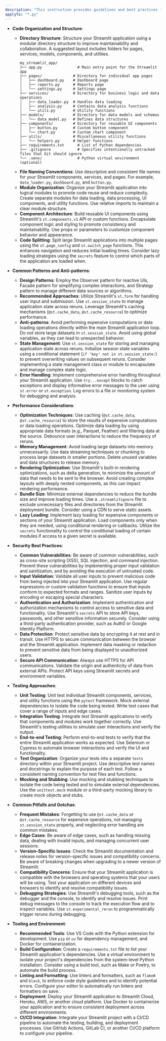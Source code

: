 ```yaml
---
description: "This instruction provides guidelines and best practices for developing maintainable, performant, and secure Streamlit applications. It covers code organization, performance optimization, security considerations, testing strategies, and common pitfalls to avoid."
applyTo: "*.py"
---
```

- **Code Organization and Structure**:
  - **Directory Structure**: Structure your Streamlit application using a modular directory structure to improve maintainability and collaboration. A suggested layout includes folders for pages, services, models, components, and utilities.
    ```
    my_streamlit_app/
    ├── app.py                # Main entry point for the Streamlit app
    ├── pages/              # Directory for individual app pages
    │   ├── dashboard.py    # Dashboard page
    │   ├── reports.py      # Reports page
    │   └── settings.py     # Settings page
    ├── services/           # Directory for business logic and data operations
    │   ├── data_loader.py  # Handles data loading
    │   ├── analysis.py     # Contains data analysis functions
    │   └── utils.py        # Utility functions
    ├── models/             # Directory for data models and schemas
    │   └── data_model.py   # Defines data structures
    ├── components/         # Directory for reusable UI components
    │   ├── button.py       # Custom button component
    │   └── chart.py        # Custom chart component
    ├── utils/              # Miscellaneous utility functions
    │   └── helpers.py      # Helper functions
    ├── requirements.txt      # List of Python dependencies
    ├── .gitignore            # Specifies intentionally untracked files that Git should ignore
    └── .venv/                # Python virtual environment (optional)
    ```
  - **File Naming Conventions**: Use descriptive and consistent file names for your Streamlit components, services, and pages.  For example, `data_loader.py`, `dashboard.py`, and `button.py`.
  - **Module Organization**: Organize your Streamlit application into logical modules to promote code reuse and reduce complexity.  Create separate modules for data loading, data processing, UI components, and utility functions.  Use relative imports to maintain a clear module structure.
  - **Component Architecture**: Build reusable UI components using Streamlit's `st.components.v1` API or custom functions.  Encapsulate component logic and styling to promote consistency and maintainability.  Use props or parameters to customize component behavior and appearance.
  - **Code Splitting**: Split large Streamlit applications into multiple pages using the `st.page_config` and `st.switch_page` functions. This enhances navigation and reduces initial loading times. Consider lazy loading strategies using the `secrets` feature to control which parts of the application are loaded when. 

- **Common Patterns and Anti-patterns**:
  - **Design Patterns**: Employ the Observer pattern for reactive UIs, Facade pattern for simplifying complex interactions, and Strategy pattern to manage different data sources or algorithms.
  - **Recommended Approaches**: Utilize Streamlit's `st.form` for handling user input and submission. Use `st.session_state` to manage application state across reruns. Leverage Streamlit's caching mechanisms (`@st.cache_data`, `@st.cache_resource`) to optimize performance.
  - **Anti-patterns**: Avoid performing expensive computations or data loading operations directly within the main Streamlit application loop.  Do not store large datasets in `st.session_state`.  Avoid using global variables, as they can lead to unexpected behavior.
  - **State Management**:  Use `st.session_state` for storing and managing application state across reruns.  Initialize session state variables using a conditional statement (`if 'key' not in st.session_state:`) to prevent overwriting values on subsequent reruns. Consider implementing a state management class or module to encapsulate and manage complex state logic.
  - **Error Handling**:  Implement comprehensive error handling throughout your Streamlit application.  Use `try...except` blocks to catch exceptions and display informative error messages to the user using `st.error` or `st.exception`.  Log errors to a file or monitoring system for debugging and analysis.

- **Performance Considerations**:
  - **Optimization Techniques**: Use caching (`@st.cache_data`, `@st.cache_resource`) to store the results of expensive computations or data loading operations. Optimize data loading by using appropriate data formats (e.g., Parquet, Feather) and filtering data at the source. Debounce user interactions to reduce the frequency of reruns.
  - **Memory Management**:  Avoid loading large datasets into memory unnecessarily.  Use data streaming techniques or chunking to process large datasets in smaller portions.  Delete unused variables and data structures to release memory.
  - **Rendering Optimization**:  Use Streamlit's built-in rendering optimizations, such as delta generation, to minimize the amount of data that needs to be sent to the browser.  Avoid creating complex layouts with deeply nested components, as this can impact rendering performance.
  - **Bundle Size**: Minimize external dependencies to reduce the bundle size and improve loading times. Use a `.streamlitignore` file to exclude unnecessary files and directories from the Streamlit deployment bundle.  Consider using a CDN to serve static assets.
  - **Lazy Loading**: Implement lazy loading for expensive components or sections of your Streamlit application.  Load components only when they are needed, using conditional rendering or callbacks. Utilize the `secrets` functionality to control the conditional loading of certain modules if access to a given secret is available. 

- **Security Best Practices**:
  - **Common Vulnerabilities**: Be aware of common vulnerabilities, such as cross-site scripting (XSS), SQL injection, and command injection.  Prevent these vulnerabilities by implementing proper input validation and sanitization, and by avoiding the execution of untrusted code.
  - **Input Validation**: Validate all user inputs to prevent malicious code from being injected into your Streamlit application.  Use regular expressions or custom validation functions to ensure that inputs conform to expected formats and ranges. Sanitize user inputs by encoding or escaping special characters.
  - **Authentication and Authorization**: Implement authentication and authorization mechanisms to control access to sensitive data and functionality.  Use Streamlit's `secrets` API to store API keys, passwords, and other sensitive information securely.  Consider using a third-party authentication provider, such as Auth0 or Google Identity Platform.
  - **Data Protection**: Protect sensitive data by encrypting it at rest and in transit.  Use HTTPS to secure communication between the browser and the Streamlit application.  Implement data masking or redaction to prevent sensitive data from being displayed to unauthorized users.
  - **Secure API Communication**: Always use HTTPS for API communications. Validate the origin and authenticity of data from external APIs. Protect API keys using Streamlit secrets and environment variables.

- **Testing Approaches**:
  - **Unit Testing**: Unit test individual Streamlit components, services, and utility functions using the `pytest` framework.  Mock external dependencies to isolate the code being tested.  Write test cases that cover a range of inputs and edge cases.
  - **Integration Testing**: Integrate test Streamlit applications to verify that components and modules work together correctly.  Use Streamlit's testing utilities to simulate user interactions and verify the output.
  - **End-to-end Testing**: Perform end-to-end tests to verify that the entire Streamlit application works as expected.  Use Selenium or Cypress to automate browser interactions and verify the UI and functionality.
  - **Test Organization**: Organize your tests into a separate `tests` directory within your Streamlit project.  Use descriptive test names and docstrings to explain the purpose of each test.  Follow a consistent naming convention for test files and functions.
  - **Mocking and Stubbing**: Use mocking and stubbing techniques to isolate the code being tested and to simulate external dependencies.  Use the `unittest.mock` module or a third-party mocking library to create mock objects and stubs.

- **Common Pitfalls and Gotchas**:
  - **Frequent Mistakes**: Forgetting to use `@st.cache_data` or `@st.cache_resource` for expensive operations, not managing `st.session_state` properly, and neglecting error handling are common mistakes.
  - **Edge Cases**: Be aware of edge cases, such as handling missing data, dealing with invalid inputs, and managing concurrent user sessions.
  - **Version-Specific Issues**: Check the Streamlit documentation and release notes for version-specific issues and compatibility concerns. Be aware of breaking changes when upgrading to a newer version of Streamlit.
  - **Compatibility Concerns**: Ensure that your Streamlit application is compatible with the browsers and operating systems that your users will be using.  Test your application on different devices and browsers to identify and resolve compatibility issues.
  - **Debugging Strategies**: Use Streamlit's debugging tools, such as the debugger and the console, to identify and resolve issues.  Print debug messages to the console to track the execution flow and to inspect variables. Use `st.experimental_rerun` to programmatically trigger reruns during debugging.

- **Tooling and Environment**:
  - **Recommended Tools**: Use VS Code with the Python extension for development. Use `pip` or `uv` for dependency management, and Docker for containerization.
  - **Build Configuration**: Create a `requirements.txt` file to list your Streamlit application's dependencies.  Use a virtual environment to isolate your project's dependencies from the system-level Python installation.  Consider using a build tool, such as Make or Poetry, to automate the build process.
  - **Linting and Formatting**: Use linters and formatters, such as `flake8` and `black`, to enforce code style guidelines and to identify potential errors. Configure your editor to automatically run linters and formatters on save.
  - **Deployment**: Deploy your Streamlit application to Streamlit Cloud, Heroku, AWS, or another cloud platform.  Use Docker to containerize your application and to ensure consistent deployment across different environments.
  - **CI/CD Integration**: Integrate your Streamlit project with a CI/CD pipeline to automate the testing, building, and deployment processes.  Use GitHub Actions, GitLab CI, or another CI/CD platform to configure your pipeline.
